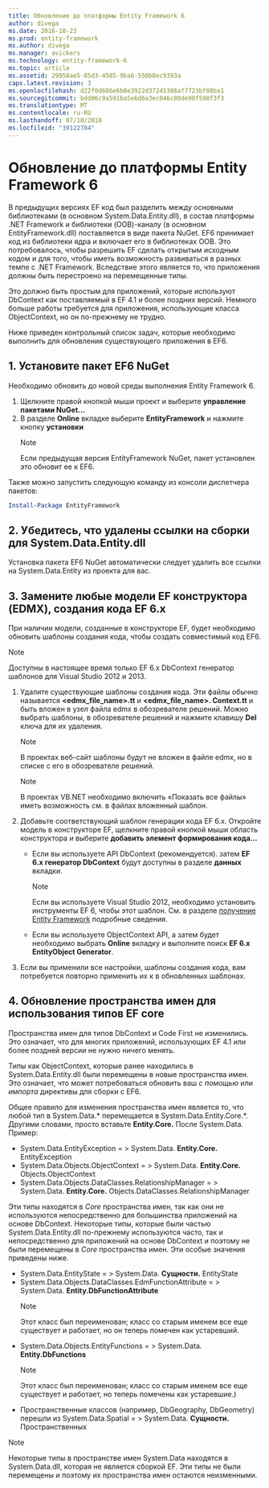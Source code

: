 ```yaml
---
title: Обновление до платформы Entity Framework 6
author: divega
ms.date: 2016-10-23
ms.prod: entity-framework
ms.author: divega
ms.manager: avickers
ms.technology: entity-framework-6
ms.topic: article
ms.assetid: 29958ae5-85d3-4585-9ba6-550b8ec9393a
caps.latest.revision: 3
ms.openlocfilehash: d22f0d686e6b8e3922d37245386af7723bf08ba1
ms.sourcegitcommit: bdd06c9a591ba5e6d6a3ec046c80de98f598f3f3
ms.translationtype: MT
ms.contentlocale: ru-RU
ms.lasthandoff: 07/10/2018
ms.locfileid: "39122784"
---
```

# <a name="upgrading-to-entity-framework-6"></a>Обновление до платформы Entity Framework 6

В предыдущих версиях EF код был разделить между основными библиотеками (в основном System.Data.Entity.dll), в состав платформы .NET Framework и библиотеки (OOB)-каналу (в основном EntityFramework.dll) поставляется в виде пакета NuGet. EF6 принимает код из библиотеки ядра и включает его в библиотеках OOB. Это потребовалось, чтобы разрешить EF сделать открытым исходным кодом и для того, чтобы иметь возможность развиваться в разных темпе с .NET Framework. Вследствие этого является то, что приложения должны быть перестроено на перемещенные типы.

Это должно быть простым для приложений, которые используют DbContext как поставляемый в EF 4.1 и более поздних версий. Немного больше работы требуется для приложения, использующие класса ObjectContext, но он по-прежнему не трудно.

Ниже приведен контрольный список задач, которые необходимо выполнить для обновления существующего приложения в EF6.

## <a name="1-install-the-ef6-nuget-package"></a>1. Установите пакет EF6 NuGet

Необходимо обновить до новой среды выполнения Entity Framework 6.

1. Щелкните правой кнопкой мыши проект и выберите **управление пакетами NuGet...**  
2. В разделе **Online** вкладке выберите **EntityFramework** и нажмите кнопку **установки**  
   > [!NOTE]
   > Если предыдущая версия EntityFramework NuGet, пакет установлен это обновит ее к EF6.

Также можно запустить следующую команду из консоли диспетчера пакетов:

``` powershell
Install-Package EntityFramework
```

## <a name="2-ensure-that-assembly-references-to-systemdataentitydll-are-removed"></a>2. Убедитесь, что удалены ссылки на сборки для System.Data.Entity.dll

Установка пакета EF6 NuGet автоматически следует удалить все ссылки на System.Data.Entity из проекта для вас.

## <a name="3-swap-any-ef-designer-edmx-models-to-use-ef-6x-code-generation"></a>3. Замените любые модели EF конструктора (EDMX), создания кода EF 6.x

При наличии модели, созданные в конструкторе EF, будет необходимо обновить шаблоны создания кода, чтобы создать совместимый код EF6.

> [!NOTE]
> Доступны в настоящее время только EF 6.x DbContext генератор шаблонов для Visual Studio 2012 и 2013.

1. Удалите существующие шаблоны создания кода. Эти файлы обычно называется  **\<edmx_file_name\>.tt** и  **\<edmx_file_name\>. Context.tt** и быть вложен в узел файла edmx в обозревателе решений. Можно выбрать шаблоны, в обозревателе решений и нажмите клавишу **Del** ключа для их удаления.  
   > [!NOTE]
   > В проектах веб-сайт шаблоны будут не вложен в файле edmx, но в списке с его в обозревателе решений.  

   > [!NOTE]
   > В проектах VB.NET необходимо включить «Показать все файлы» иметь возможность см. в файлах вложенный шаблон.
2. Добавьте соответствующий шаблон генерации кода EF 6.x. Откройте модель в конструкторе EF, щелкните правой кнопкой мыши область конструктора и выберите **добавить элемент формирования кода...**
    - Если вы используете API DbContext (рекомендуется). затем **EF 6.x генератор DbContext** будут доступны в разделе **данных** вкладки.  
      > [!NOTE]
      > Если вы используете Visual Studio 2012, необходимо установить инструменты EF 6, чтобы этот шаблон. См. в разделе [получение Entity Framework](~/ef6/fundamentals/install.md) подробные сведения.  

    - Если вы используете ObjectContext API, а затем будет необходимо выбрать **Online** вкладку и выполните поиск **EF 6.x EntityObject Generator**.  
3. Если вы применили все настройки, шаблоны создания кода, вам потребуется повторно применить их к в обновленных шаблонах.

## <a name="4-update-namespaces-for-any-core-ef-types-being-used"></a>4. Обновление пространства имен для использования типов EF core

Пространства имен для типов DbContext и Code First не изменились. Это означает, что для многих приложений, использующих EF 4.1 или более поздней версии не нужно ничего менять.

Типы как ObjectContext, которые ранее находились в System.Data.Entity.dll были перемещены в новые пространства имен. Это означает, что может потребоваться обновить ваш *с помощью* или *импорта* директивы для сборки с EF6.

Общее правило для изменения пространства имен является то, что любой тип в System.Data.* перемещается в System.Data.Entity.Core.*. Другими словами, просто вставьте **Entity.Core.** После System.Data. Пример:

- System.Data.EntityException = > System.Data. **Entity.Core.** EntityException  
- System.Data.Objects.ObjectContext = > System.Data. **Entity.Core.** Objects.ObjectContext  
- System.Data.Objects.DataClasses.RelationshipManager = > System.Data. **Entity.Core.** Objects.DataClasses.RelationshipManager  

Эти типы находятся в *Core* пространства имен, так как они не используются непосредственно для большинства приложений на основе DbContext. Некоторые типы, которые были частью System.Data.Entity.dll по-прежнему используются часто, так и непосредственно для приложений на основе DbContext и поэтому не были перемещены в *Core* пространства имен. Эти особые значения приведены ниже.

- System.Data.EntityState = > System.Data. **Сущности.** EntityState  
- System.Data.Objects.DataClasses.EdmFunctionAttribute = > System.Data. **Entity.DbFunctionAttribute**  
  > [!NOTE]
  > Этот класс был переименован; класс со старым именем все еще существует и работает, но он теперь помечен как устаревший.  
- System.Data.Objects.EntityFunctions = > System.Data. **Entity.DbFunctions**  
  > [!NOTE]
  > Этот класс был переименован; класс со старым именем все еще существует и работает, но теперь помечены как устаревшие.)  
- Пространственные классов (например, DbGeography, DbGeometry) перешли из System.Data.Spatial = > System.Data. **Сущности.** Пространственных

> [!NOTE]
> Некоторые типы в пространстве имен System.Data находятся в System.Data.dll, которая не является сборкой EF. Эти типы не были перемещены и поэтому их пространства имен остаются неизменными.
